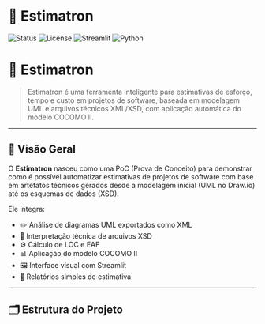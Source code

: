 # 🤖 Estimatron

![Status](https://img.shields.io/badge/project-active-brightgreen)
![License](https://img.shields.io/badge/license-MIT-blue)
![Streamlit](https://img.shields.io/badge/built%20with-Streamlit-orange)
![Python](https://img.shields.io/badge/python-3.10%2B-yellow)

# 🤖 Estimatron

> Estimatron é uma ferramenta inteligente para estimativas de esforço, tempo e custo em projetos de software, baseada em modelagem UML e arquivos técnicos XML/XSD, com aplicação automática do modelo COCOMO II.

---

## 📘 Visão Geral

O **Estimatron** nasceu como uma PoC (Prova de Conceito) para demonstrar como é possível automatizar estimativas de projetos de software com base em artefatos técnicos gerados desde a modelagem inicial (UML no Draw.io) até os esquemas de dados (XSD).

Ele integra:

- ✏️ Análise de diagramas UML exportados como XML
- 📂 Interpretação técnica de arquivos XSD
- ⚙️ Cálculo de LOC e EAF
- 📊 Aplicação do modelo COCOMO II
- 🖼️ Interface visual com Streamlit
- 📄 Relatórios simples de estimativa

---

## 🗂️ Estrutura do Projeto



